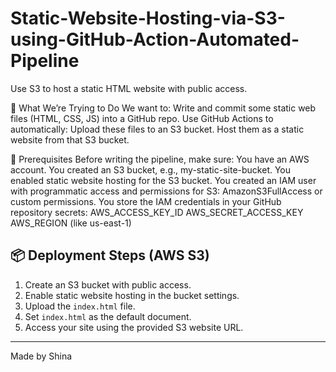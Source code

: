 # Static-Website-Hosting-via-S3-using-GitHub-Action-Automated-Pipeline
Use S3 to host a static HTML website with public access.

🧠 What We’re Trying to Do
We want to:
Write and commit some static web files (HTML, CSS, JS) into a GitHub repo.
Use GitHub Actions to automatically:
Upload these files to an S3 bucket.
Host them as a static website from that S3 bucket.

🧰 Prerequisites
Before writing the pipeline, make sure:
You have an AWS account.
You created an S3 bucket, e.g., my-static-site-bucket.
You enabled static website hosting for the S3 bucket.
You created an IAM user with programmatic access and permissions for S3:
AmazonS3FullAccess or custom permissions.
You store the IAM credentials in your GitHub repository secrets:
AWS_ACCESS_KEY_ID
AWS_SECRET_ACCESS_KEY
AWS_REGION (like us-east-1)

## 📦 Deployment Steps (AWS S3)

1. Create an S3 bucket with public access.
2. Enable static website hosting in the bucket settings.
3. Upload the `index.html` file.
4. Set `index.html` as the default document.
5. Access your site using the provided S3 website URL.

---

Made by Shina
